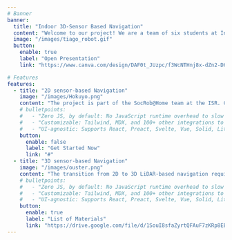 ```yaml
---
# Banner
banner:
  title: "Indoor 3D-Sensor Based Navigation"
  content: "Welcome to our project! We are a team of six students at Instituto Superior Técnico (IST) within the ElectroCap Program, an initiative from the Department of Electrical and Computer Engineering (DEEC) under the 1st Cycle Integrated Project (PIC1). Along with SocRob@Home at the Institute For Robotics and Systems (ISR) we are working on a TIAGo robot, developing an indoor 3D-sensor based navigation."
  image: "/images/tiago_robot.gif"
  button:
    enable: true
    label: "Open Presentation"
    link: "https://www.canva.com/design/DAF0t_JUzpc/f3WcNTHnj8x-dZn2-DHEHw/view?utm_content=DAF0t_JUzpc&utm_campaign=share_your_design&utm_medium=link&utm_source=shareyourdesignpanel"

# Features
features:
  - title: "2D sensor-based Navigation"
    image: "/images/Hokuyo.png"
    content: "The project is part of the SocRob@Home team at the ISR. Currently, the team uses Hokuyo sensors (2D LiDARs) to perform navigation. Although this approach works effectively, it has some limitations. This is where the PIC1 team steps in.<br><br> Navigation based on 3D LiDARs offers a much greater level of detail, however, it is more computationally challenging. For this reason, it is not common for indoor robots to use this type of sensor. Therefore, this is an emerging area of research and development, which is of great interest to this project."
    # bulletpoints:
    #   - "Zero JS, by default: No JavaScript runtime overhead to slow you down."
    #   - "Customizable: Tailwind, MDX, and 100+ other integrations to choose from."
    #   - "UI-agnostic: Supports React, Preact, Svelte, Vue, Solid, Lit and more."
    button:
      enable: false
      label: "Get Started Now"
      link: "#"
  - title: "3D sensor-based Navigation"
    image: "/images/ouster.png"
    content: "The transition from 2D to 3D LiDAR-based navigation requires the integration of Ouster OS1. This LiDAR will capture a 3D point cloud, offering substantial advantages, including the Z coordinate data acquisition.<br><br>For this project, it is necessary to adapt the entire navigation module, including mapping, localization and path planning/guidance, to take advantage of this information effectively. As part of the project, sub-teams were set up to deal with each of these tasks.<br><br>To access the list of materials used in this project, download the materials list."
    # bulletpoints:
    #   - "Zero JS, by default: No JavaScript runtime overhead to slow you down."
    #   - "Customizable: Tailwind, MDX, and 100+ other integrations to choose from."
    #   - "UI-agnostic: Supports React, Preact, Svelte, Vue, Solid, Lit and more."
    button:
      enable: true
      label: "List of Materials"
      link: "https://drive.google.com/file/d/1SouI8sfaZyrtQFAuF7zKRp8EEdvZR_NO/view?usp=sharing"
---
```

<!-- We're a dynamic team within the ElectroCap Program, an initiative from the Department of Electrical and Computer Engineering (DEEC) under the 1st Cycle Integrated Project (PIC1). Focused on improving 2D navigation for autonomous domestic mobile robots, our project involves installing a 3D LiDAR system.  -->